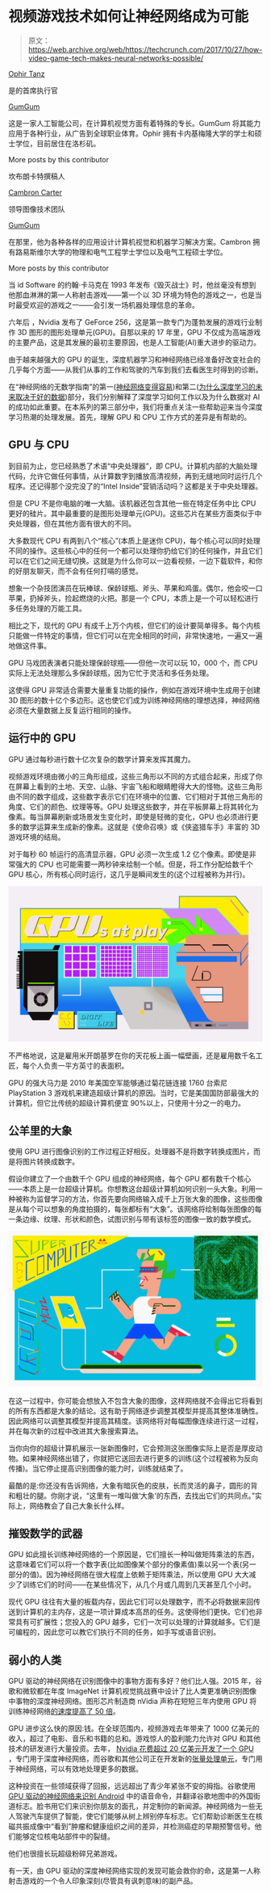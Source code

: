 # 视频游戏技术如何让神经网络成为可能 

> 原文：<https://web.archive.org/web/https://techcrunch.com/2017/10/27/how-video-game-tech-makes-neural-networks-possible/>

[Ophir Tanz](https://web.archive.org/web/20230124042412/https://www.linkedin.com/in/ophirtanz/)

是的首席执行官

[GumGum](https://web.archive.org/web/20230124042412/http://gumgum.com/)

这是一家人工智能公司，在计算机视觉方面有着特殊的专长。GumGum 将其能力应用于各种行业，从广告到全球职业体育。Ophir 拥有卡内基梅隆大学的学士和硕士学位，目前居住在洛杉矶。

More posts by this contributor

坎布朗卡特撰稿人

[Cambron Carter](https://web.archive.org/web/20230124042412/https://www.linkedin.com/in/cambron-carter-5358a06a/)

领导图像技术团队

[GumGum](https://web.archive.org/web/20230124042412/http://www.gumgum.com/)

在那里，他为各种各样的应用设计计算机视觉和机器学习解决方案。Cambron 拥有路易斯维尔大学的物理和电气工程学士学位以及电气工程硕士学位。

More posts by this contributor

当 id Software 的约翰·卡马克在 1993 年发布《毁灭战士》时，他丝毫没有想到他那血淋淋的第一人称射击游戏——第一个以 3D 环境为特色的游戏之一，也是当时最受欢迎的游戏之一——会引发一场机器处理信息的革命。

六年后 ，Nvidia 发布了 GeForce 256，这是第一款专门为蓬勃发展的游戏行业制作 3D 图形的图形处理单元(GPU)。自那以来的 17 年里，GPU 不仅成为高端游戏的主要产品，这是其发展的最初主要原因，也是人工智能(AI)重大进步的驱动力。

由于越来越强大的 GPU 的诞生，深度机器学习和神经网络已经准备好改变社会的几乎每个方面——从我们从事的工作和驾驶的汽车到我们去看医生时得到的诊断。

在“神经网络的无数学指南”的第一([神经网络变得容易](https://web.archive.org/web/20230124042412/https://techcrunch.com/2017/04/13/neural-networks-made-easy/))和第二([为什么深度学习的未来取决于好的数据](https://web.archive.org/web/20230124042412/https://techcrunch.com/2017/07/21/why-the-future-of-deep-learning-depends-on-finding-good-data/))部分，我们分别解释了深度学习如何工作以及为什么数据对 AI 的成功如此重要。在本系列的第三部分中，我们将重点关注一些帮助迎来当今深度学习热潮的处理发展。首先，理解 GPU 和 CPU 工作方式的差异是有帮助的。

## GPU 与 CPU

到目前为止，您已经熟悉了术语“中央处理器”，即 CPU。计算机内部的大脑处理代码，允许它做任何事情，从计算数字到播放高清视频，再到无缝地同时运行几个程序。还记得那个没完没了的“Intel Inside”营销活动吗？这都是关于中央处理器。

但是 CPU 不是你电脑的唯一大脑。该机器还包含其他一些在特定任务中比 CPU 更好的硅片。其中最重要的是图形处理单元(GPU)。这些芯片在某些方面类似于中央处理器，但在其他方面有很大的不同。

大多数现代 CPU 有两到八个“核心”(本质上是迷你 CPU)，每个核心可以同时处理不同的操作。这些核心中的任何一个都可以处理你扔给它们的任何操作，并且它们可以在它们之间无缝切换。这就是为什么你可以一边看视频，一边下载软件，和你的好朋友聊天，而不会有任何打嗝的感觉。

想象一个杂技团演员在玩棒球、保龄球瓶、斧头、苹果和鸡蛋。偶尔，他会咬一口苹果，扔掉斧头，捡起燃烧的火把。那是一个 CPU，本质上是一个可以轻松进行多任务处理的万能工具。

相比之下，现代的 GPU 有成千上万个内核，但它们的设计要简单得多。每个内核只能做一件特定的事情，但它们可以在完全相同的时间，非常快速地，一遍又一遍地做这件事。

GPU 马戏团表演者只能处理保龄球瓶——但他一次可以玩 10，000 个，而 CPU 实际上无法处理那么多保龄球瓶，因为它忙于灵活和多任务处理。

这使得 GPU 非常适合需要大量重复功能的操作，例如在游戏环境中生成用于创建 3D 图形的数十亿个多边形。这也使它们成为训练神经网络的理想选择，神经网络必须在大量数据上反复运行相同的操作。

## 运行中的 GPU

GPU 通过每秒进行数十亿次复杂的数学计算来发挥其魔力。

视频游戏环境由微小的三角形组成，这些三角形以不同的方式组合起来，形成了你在屏幕上看到的土地、天空、山脉、宇宙飞船和眼睛瞪得大大的怪物。这些三角形由不同的数字组成，这些数字表示它们在环境中的位置、它们相对于其他三角形的角度、它们的颜色、纹理等等。GPU 处理这些数字，并在平板屏幕上将其转化为像素。每当屏幕刷新或场景发生变化时，即使是轻微的变化，GPU 也必须进行更多的数学运算来生成新的像素。这就是《使命召唤》或《侠盗猎车手》丰富的 3D 游戏环境的结局。

对于每秒 60 帧运行的高清显示器，GPU 必须一次生成 1.2 亿个像素。即使是非常强大的 CPU 也可能需要一两秒钟来绘制一个帧。但是，将工作分配给数千个 GPU 核心，所有核心同时运行，这几乎是瞬间发生的(这个过程被称为并行)。

![](img/76827c379bd1d9284aa32698ac61642b.png)

不严格地说，这是雇用米开朗基罗在你的天花板上画一幅壁画，还是雇用数千名工匠，每个人负责一平方英寸的表面积。

GPU 的强大马力是 2010 年美国空军能够通过菊花链连接 1760 台索尼 PlayStation 3 游戏机来建造超级计算机的原因。当时，它是美国国防部最强大的计算机，但它比传统的超级计算机便宜 90%以上，只使用十分之一的电力。

## 公羊里的大象

使用 GPU 进行图像识别的工作过程正好相反。处理器不是将数字转换成图片，而是将图片转换成数字。

假设你建立了一个由数千个 GPU 组成的神经网络，每个 GPU 都有数千个核心——本质上是一台超级计算机。你想教这台超级计算机如何识别一头大象。利用一种被称为监督学习的方法，你首先要向网络输入成千上万张大象的图像，这些图像是从每个可以想象的角度拍摄的，每张都标有“大象”。该网络将绘制每张图像的每一条边缘、纹理、形状和颜色，试图识别与带有该标签的图像一致的数学模式。

![](img/cc826987c27bff8febb0020d81f9cf34.png)

在这一过程中，你可能会想放入不包含大象的图像，这样网络就不会得出它将看到的所有东西都是大象的结论。这有助于网络逐步调整其模型并提高其整体准确性。因此网络可以调整其模型并提高其精度。该网络将对每幅图像连续进行这一过程，并在每次新的过程中改进其大象搜索算法。

当你向你的超级计算机展示一张新图像时，它会预测这张图像实际上是否是厚皮动物。如果神经网络出错了，你就把它送回去进行更多的训练(这个过程被称为反向传播)。当它停止提高识别图像的能力时，训练就结束了。

最酷的是:你还没有告诉网络，大象有暗灰色的皮肤，长而灵活的鼻子，圆形的背和粗壮的腿。你刚才说，“这里有一堆叫做‘大象’的东西，去找出它们的共同点。”实际上，网络教会了自己大象长什么样。

## 摧毁数学的武器

GPU 如此擅长训练神经网络的一个原因是，它们擅长一种叫做矩阵乘法的东西，这意味着它们可以将一个数字表(比如图像某个部分的像素值)乘以另一个表(另一部分的值)。因为神经网络在很大程度上依赖于矩阵乘法，所以使用 GPU 大大减少了训练它们的时间——在某些情况下，从几个月或几周到几天甚至几个小时。

现代 GPU 往往有大量的板载内存，因此它们可以处理数字，而不必将数据来回传送到计算机的主内存，这是一项计算成本高昂的任务。这使得他们更快。它们也非常具有可扩展性；您投入的 GPU 越多，它们一次可以处理的计算就越多。它们是可编程的，因此您可以教它们执行不同的任务，如手写或语音识别。

## 弱小的人类

GPU 驱动的神经网络在识别图像中的事物方面有多好？他们比人强。2015 年，谷歌和微软都在年度 ImageNet 计算机视觉挑战赛中设计了比人类更准确识别图像中事物的深度神经网络。图形芯片制造商 nVidia 声称在短短三年内使用 GPU 将训练神经网络[的速度提高了 50 倍](https://web.archive.org/web/20230124042412/https://blogs.nvidia.com/blog/2016/01/12/accelerating-ai-artificial-intelligence-gpus/)。

GPU 进步这么快的原因:钱。在全球范围内，视频游戏去年带来了 1000 亿美元的收入，超过了电影、音乐和书籍的总和。游戏惊人的盈利能力允许对 GPU 和其他技术的研发进行大量投资。去年， [Nvidia 花费超过 20 亿美元开发了一个 GPU](https://web.archive.org/web/20230124042412/https://www.technologyreview.com/s/601195/a-2-billion-chip-to-accelerate-artificial-intelligence/) ，专门用于深度神经网络，而谷歌和其他公司正在开发新的[张量处理单元](https://web.archive.org/web/20230124042412/https://en.wikipedia.org/wiki/Tensor_processing_unit)，专门用于神经网络，可以有效地处理更多的数据。

这种投资在一些领域获得了回报，远远超出了青少年紧张不安的拇指。谷歌使用 [GPU 驱动的神经网络来识别 Android](https://web.archive.org/web/20230124042412/https://www.wired.com/2015/12/facebook-open-source-ai-big-sur/) 中的语音命令，并翻译谷歌地图中的外国街道标志。脸书用它们来识别你朋友的面孔，并定制你的新闻源。神经网络为一些无人驾驶汽车提供了智能，使它们能够从树上辨别停车标志。它们帮助诊断医生在核磁共振成像中“看到”肿瘤和健康组织之间的差异，并检测癌症的早期预警信号。他们能够定位核电站部件中的裂缝。

他们也很擅长玩超级粉碎兄弟游戏。

有一天，由 GPU 驱动的深度神经网络实现的发现可能会救你的命，这是第一人称射击游戏的一个令人印象深刻(尽管具有讽刺意味)的副产品。